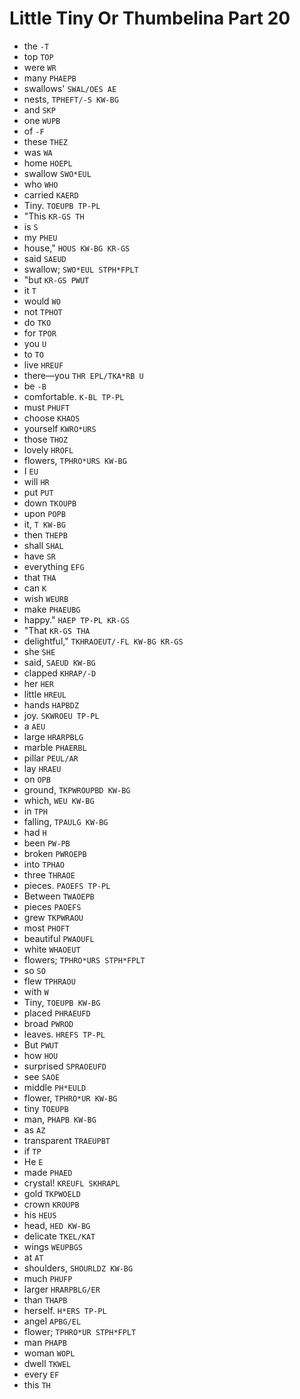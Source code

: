 # Little Tiny Or Thumbelina Part 20

* the `-T`
* top `TOP`
* were `WR`
* many `PHAEPB`
* swallows' `SWAL/OES AE`
* nests, `TPHEFT/-S KW-BG`
* and `SKP`
* one `WUPB`
* of `-F`
* these `THEZ`
* was `WA`
* home `HOEPL`
* swallow `SWO*EUL`
* who `WHO`
* carried `KAERD`
* Tiny. `TOEUPB TP-PL`
* "This `KR-GS TH`
* is `S`
* my `PHEU`
* house," `HOUS KW-BG KR-GS`
* said `SAEUD`
* swallow; `SWO*EUL STPH*FPLT`
* "but `KR-GS PWUT`
* it `T`
* would `WO`
* not `TPHOT`
* do `TKO`
* for `TPOR`
* you `U`
* to `TO`
* live `HREUF`
* there—you `THR EPL/TKA*RB U`
* be `-B`
* comfortable. `K-BL TP-PL`
* must `PHUFT`
* choose `KHAOS`
* yourself `KWRO*URS`
* those `THOZ`
* lovely `HROFL`
* flowers, `TPHRO*URS KW-BG`
* I `EU`
* will `HR`
* put `PUT`
* down `TKOUPB`
* upon `POPB`
* it, `T KW-BG`
* then `THEPB`
* shall `SHAL`
* have `SR`
* everything `EFG`
* that `THA`
* can `K`
* wish `WEURB`
* make `PHAEUBG`
* happy." `HAEP TP-PL KR-GS`
* "That `KR-GS THA`
* delightful," `TKHRAOEUT/-FL KW-BG KR-GS`
* she `SHE`
* said, `SAEUD KW-BG`
* clapped `KHRAP/-D`
* her `HER`
* little `HREUL`
* hands `HAPBDZ`
* joy. `SKWROEU TP-PL`
* a `AEU`
* large `HRARPBLG`
* marble `PHAERBL`
* pillar `PEUL/AR`
* lay `HRAEU`
* on `OPB`
* ground, `TKPWROUPBD KW-BG`
* which, `WEU KW-BG`
* in `TPH`
* falling, `TPAULG KW-BG`
* had `H`
* been `PW-PB`
* broken `PWROEPB`
* into `TPHAO`
* three `THRAOE`
* pieces. `PAOEFS TP-PL`
* Between `TWAOEPB`
* pieces `PAOEFS`
* grew `TKPWRAOU`
* most `PHOFT`
* beautiful `PWAOUFL`
* white `WHAOEUT`
* flowers; `TPHRO*URS STPH*FPLT`
* so `SO`
* flew `TPHRAOU`
* with `W`
* Tiny, `TOEUPB KW-BG`
* placed `PHRAEUFD`
* broad `PWROD`
* leaves. `HREFS TP-PL`
* But `PWUT`
* how `HOU`
* surprised `SPRAOEUFD`
* see `SAOE`
* middle `PH*EULD`
* flower, `TPHRO*UR KW-BG`
* tiny `TOEUPB`
* man, `PHAPB KW-BG`
* as `AZ`
* transparent `TRAEUPBT`
* if `TP`
* He `E`
* made `PHAED`
* crystal! `KREUFL SKHRAPL`
* gold `TKPWOELD`
* crown `KROUPB`
* his `HEUS`
* head, `HED KW-BG`
* delicate `TKEL/KAT`
* wings `WEUPBGS`
* at `AT`
* shoulders, `SHOURLDZ KW-BG`
* much `PHUFP`
* larger `HRARPBLG/ER`
* than `THAPB`
* herself. `H*ERS TP-PL`
* angel `APBG/EL`
* flower; `TPHRO*UR STPH*FPLT`
* man `PHAPB`
* woman `WOPL`
* dwell `TKWEL`
* every `EF`
* this `TH`
